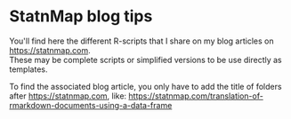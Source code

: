 # StatnMap blog tips
You'll find here the different R-scripts that I share on my blog articles on <https://statnmap.com>.  
These may be complete scripts or simplified versions to be use directly as templates.

To find the associated blog article, you only have to add the title of folders after <https://statnmap.com>, like: <https://statnmap.com/translation-of-rmarkdown-documents-using-a-data-frame>
